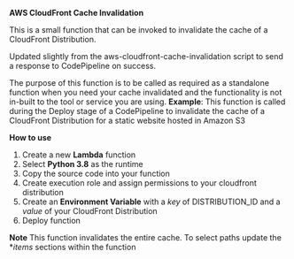 **AWS CloudFront Cache Invalidation**

This is a small function that can be invoked to invalidate the cache of a CloudFront Distribution.

Updated slightly from the aws-cloudfront-cache-invalidation script to send a response to CodePipeline on success.

The purpose of this function is to be called as required as a standalone function when you need your cache invalidated and the functionality is not in-built to the tool or service you are using.
**Example**: This function is called during the Deploy stage of a CodePipeline to invalidate the cache of a CloudFront Distribution for a static website hosted in Amazon S3

**How to use**
1. Create a new **Lambda** function
2. Select **Python 3.8** as the runtime
3. Copy the source code into your function
4. Create execution role and assign permissions to your cloudfront distribution
5. Create an **Environment Variable** with a _key_ of DISTRIBUTION_ID and a _value_ of your CloudFront Distribution
6. Deploy function


**Note**
This function invalidates the entire cache. To select paths update the **items* sections within the function